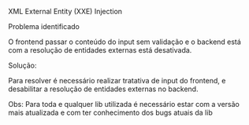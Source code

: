 XML External Entity (XXE) Injection

Problema identificado

O frontend passar o conteúdo do input sem validação e o backend está com a resolução de entidades
externas está desativada.


Solução:

Para resolver é necessário realizar tratativa de input do frontend, e desabilitar a resolução de 
entidades externas no backend.

Obs: Para toda e qualquer lib utilizada é necessário estar com a versão mais atualizada e com ter 
conhecimento dos bugs atuais da lib